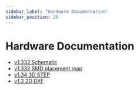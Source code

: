```yaml
---
sidebar_label: "Hardware Documentation"
sidebar_position: 20
---
```


# Hardware Documentation

- [v1.332 Schematic](https://dl.radxa.com/rock3/docs/hw/3c/ROCK-3C-V1.332-SCH.pdf)
- [v1.332 SMD placement map](https://dl.radxa.com/rock3/docs/hw/3c/ROCK-3C-V1.332-SMD.pdf)
- [v1.34 3D STEP](https://dl.radxa.com/rock3/docs/hw/3c/rock3c-v1.34.stp)
- [v1.2 2D DXF](https://dl.radxa.com/rock3/docs/hw/3c/rock3c_v1.2_2d_dxf.zip)
